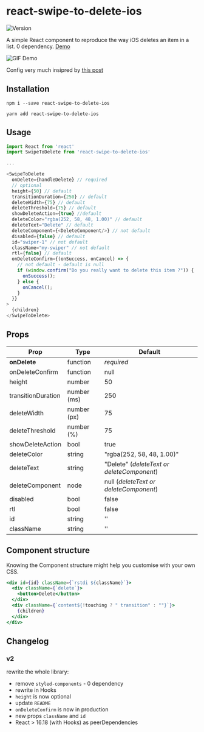 # react-swipe-to-delete-ios

![Version](https://img.shields.io/badge/version-2.1.0-blue)

A simple React component to reproduce the way iOS deletes an item in a list. 0 dependency.
[Demo](https://arnaudambro.github.io/react-swipe-to-delete-ios)

![GIF Demo](./demo.gif?raw=true "Title")

Config very much insipred by [this post](https://dev.to/alexeagleson/how-to-create-and-publish-a-react-component-library-2oe)

## Installation

```
npm i --save react-swipe-to-delete-ios
```

```
yarn add react-swipe-to-delete-ios
```

## Usage

```js
import React from 'react'
import SwipeToDelete from 'react-swipe-to-delete-ios'

...

<SwipeToDelete
  onDelete={handleDelete} // required
  // optional
  height={50} // default
  transitionDuration={250} // default
  deleteWidth={75} // default
  deleteThreshold={75} // default
  showDeleteAction={true} //default
  deleteColor="rgba(252, 58, 48, 1.00)" // default
  deleteText="Delete" // default
  deleteComponent={<DeleteComponent/>} // not default
  disabled={false} // default
  id="swiper-1" // not default
  className="my-swiper" // not default
  rtl={false} // default
  onDeleteConfirm={(onSuccess, onCancel) => {
    // not default - default is null
    if (window.confirm("Do you really want to delete this item ?")) {
      onSuccess();
    } else {
      onCancel();
    }
  }}
>
  {children}
</SwipeToDelete>
```

## Props

| Prop               | Type        | Default                                    |
| ------------------ | ----------- | ------------------------------------------ |
| **onDelete**       | function    | _required_                                 |
| onDeleteConfirm    | function    | null                                       |
| height             | number      | 50                                         |
| transitionDuration | number (ms) | 250                                        |
| deleteWidth        | number (px) | 75                                         |
| deleteThreshold    | number (%)  | 75                                         |
| showDeleteAction   | bool        | true                                       |
| deleteColor        | string      | "rgba(252, 58, 48, 1.00)"                  |
| deleteText         | string      | "Delete" (_deleteText or deleteComponent_) |
| deleteComponent    | node        | null (_deleteText or deleteComponent_)     |
| disabled           | bool        | false                                      |
| rtl                | bool        | false                                      |
| id                 | string      | ''                                         |
| className          | string      | ''                                         |

## Component structure

Knowing the Component structure might help you customise with your own CSS.

```jsx
<div id={id} className={`rstdi ${className}`}>
  <div className={`delete`}>
    <button>Delete</button>
  </div>
  <div className={`content${!touching ? " transition" : ""}`}>
    {children}
  </div>
</div>
```

## Changelog

### v2

rewrite the whole library:

- remove `styled-components` - 0 dependency
- rewrite in Hooks
- `height` is now optional
- update `README`
- `onDeleteConfirm` is now in production
- new props `className` and `id`
- React > 16.18 (with Hooks) as peerDependencies

